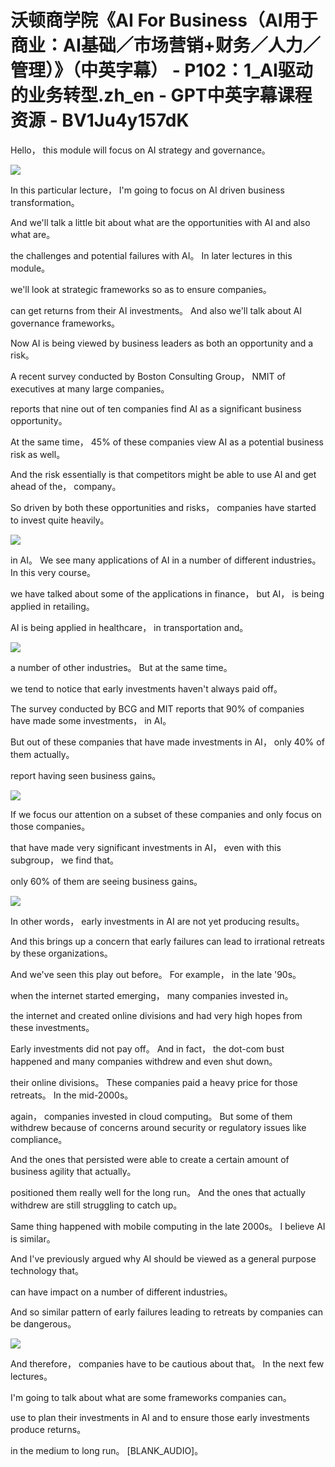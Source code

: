 # 沃顿商学院《AI For Business（AI用于商业：AI基础／市场营销+财务／人力／管理）》（中英字幕） - P102：1_AI驱动的业务转型.zh_en - GPT中英字幕课程资源 - BV1Ju4y157dK

 Hello， this module will focus on AI strategy and governance。



![](img/9e0b462b9ef8938079eee6cdfb32e8e2_1.png)

 In this particular lecture， I'm going to focus on AI driven business transformation。

 And we'll talk a little bit about what are the opportunities with AI and also what are。

 the challenges and potential failures with AI。 In later lectures in this module。

 we'll look at strategic frameworks so as to ensure companies。

 can get returns from their AI investments。 And also we'll talk about AI governance frameworks。

 Now AI is being viewed by business leaders as both an opportunity and a risk。

 A recent survey conducted by Boston Consulting Group， NMIT of executives at many large companies。

 reports that nine out of ten companies find AI as a significant business opportunity。

 At the same time， 45% of these companies view AI as a potential business risk as well。

 And the risk essentially is that competitors might be able to use AI and get ahead of the， company。

 So driven by both these opportunities and risks， companies have started to invest quite heavily。



![](img/9e0b462b9ef8938079eee6cdfb32e8e2_3.png)

 in AI。 We see many applications of AI in a number of different industries。 In this very course。

 we have talked about some of the applications in finance， but AI， is being applied in retailing。

 AI is being applied in healthcare， in transportation and。



![](img/9e0b462b9ef8938079eee6cdfb32e8e2_5.png)

 a number of other industries。 But at the same time。

 we tend to notice that early investments haven't always paid off。

 The survey conducted by BCG and MIT reports that 90% of companies have made some investments， in AI。

 But out of these companies that have made investments in AI， only 40% of them actually。

 report having seen business gains。

![](img/9e0b462b9ef8938079eee6cdfb32e8e2_7.png)

 If we focus our attention on a subset of these companies and only focus on those companies。

 that have made very significant investments in AI， even with this subgroup， we find that。

 only 60% of them are seeing business gains。

![](img/9e0b462b9ef8938079eee6cdfb32e8e2_9.png)

 In other words， early investments in AI are not yet producing results。

 And this brings up a concern that early failures can lead to irrational retreats by these organizations。

 And we've seen this play out before。 For example， in the late '90s。

 when the internet started emerging， many companies invested in。

 the internet and created online divisions and had very high hopes from these investments。

 Early investments did not pay off。 And in fact， the dot-com bust happened and many companies withdrew and even shut down。

 their online divisions。 These companies paid a heavy price for those retreats。 In the mid-2000s。

 again， companies invested in cloud computing。 But some of them withdrew because of concerns around security or regulatory issues like compliance。

 And the ones that persisted were able to create a certain amount of business agility that actually。

 positioned them really well for the long run。 And the ones that actually withdrew are still struggling to catch up。

 Same thing happened with mobile computing in the late 2000s。 I believe AI is similar。

 And I've previously argued why AI should be viewed as a general purpose technology that。

 can have impact on a number of different industries。

 And so similar pattern of early failures leading to retreats by companies can be dangerous。



![](img/9e0b462b9ef8938079eee6cdfb32e8e2_11.png)

 And therefore， companies have to be cautious about that。 In the next few lectures。

 I'm going to talk about what are some frameworks companies can。

 use to plan their investments in AI and to ensure those early investments produce returns。

 in the medium to long run。 [BLANK_AUDIO]。